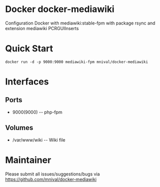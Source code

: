 Docker docker-mediawiki
============

Configuration Docker with mediawiki:stable-fpm with package rsync and extension mediawiki PCRGUIInserts

Quick Start
===========
    docker run -d -p 9000:9000 mediawiki-fpm mnival/docker-mediawiki

Interfaces
===========

Ports
-------

* 9000(9000) -- php-fpm

Volumes
-------

* /var/www/wiki -- Wiki file

Maintainer
==========

Please submit all issues/suggestions/bugs via
https://github.com/mnival/docker-mediawiki

